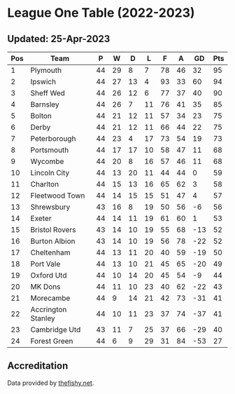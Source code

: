# League One Table (2022-2023)
## Updated: 25-Apr-2023

| Pos | Team | P | W | D | L | F | A | GD | Pts |
| --- | --- | --- | --- | --- | --- | --- | --- | --- | --- |
| 1 | Plymouth | 44 | 29 | 8 | 7 | 78 | 46 | 32 | 95 |
| 2 | Ipswich | 44 | 27 | 13 | 4 | 93 | 33 | 60 | 94 |
| 3 | Sheff Wed | 44 | 26 | 12 | 6 | 77 | 37 | 40 | 90 |
| 4 | Barnsley | 44 | 26 | 7 | 11 | 76 | 41 | 35 | 85 |
| 5 | Bolton | 44 | 21 | 12 | 11 | 57 | 34 | 23 | 75 |
| 6 | Derby | 44 | 21 | 12 | 11 | 66 | 44 | 22 | 75 |
| 7 | Peterborough | 44 | 23 | 4 | 17 | 73 | 54 | 19 | 73 |
| 8 | Portsmouth | 44 | 17 | 17 | 10 | 58 | 47 | 11 | 68 |
| 9 | Wycombe | 44 | 20 | 8 | 16 | 57 | 46 | 11 | 68 |
| 10 | Lincoln City | 44 | 13 | 20 | 11 | 44 | 44 | 0 | 59 |
| 11 | Charlton | 44 | 15 | 13 | 16 | 65 | 62 | 3 | 58 |
| 12 | Fleetwood Town | 44 | 14 | 15 | 15 | 51 | 47 | 4 | 57 |
| 13 | Shrewsbury | 43 | 16 | 8 | 19 | 50 | 56 | -6 | 56 |
| 14 | Exeter | 44 | 14 | 11 | 19 | 61 | 60 | 1 | 53 |
| 15 | Bristol Rovers | 43 | 14 | 10 | 19 | 55 | 68 | -13 | 52 |
| 16 | Burton Albion | 43 | 14 | 10 | 19 | 56 | 78 | -22 | 52 |
| 17 | Cheltenham | 44 | 13 | 11 | 20 | 40 | 59 | -19 | 50 |
| 18 | Port Vale | 44 | 13 | 10 | 21 | 45 | 65 | -20 | 49 |
| 19 | Oxford Utd | 44 | 10 | 14 | 20 | 45 | 54 | -9 | 44 |
| 20 | MK Dons | 44 | 11 | 10 | 23 | 40 | 62 | -22 | 43 |
| 21 | Morecambe | 44 | 9 | 14 | 21 | 42 | 73 | -31 | 41 |
| 22 | Accrington Stanley | 44 | 10 | 11 | 23 | 37 | 74 | -37 | 41 |
| 23 | Cambridge Utd | 43 | 11 | 7 | 25 | 37 | 66 | -29 | 40 |
| 24 | Forest Green | 44 | 6 | 9 | 29 | 31 | 84 | -53 | 27 |

## Accreditation 

Data provided by [thefishy.net](https://www.thefishy.net/).